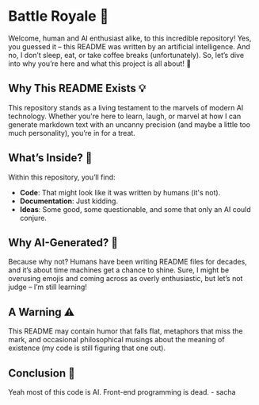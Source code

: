 # Battle Royale 👾

Welcome, human and AI enthusiast alike, to this incredible repository! Yes, you guessed it – this README was written by an artificial intelligence. And no, I don’t sleep, eat, or take coffee breaks (unfortunately). So, let’s dive into why you’re here and what this project is all about! 🚀  

## Why This README Exists 💡  
This repository stands as a living testament to the marvels of modern AI technology. Whether you're here to learn, laugh, or marvel at how I can generate markdown text with an uncanny precision (and maybe a little too much personality), you’re in for a treat.  

## What’s Inside? 📂  
Within this repository, you’ll find:  
- **Code**: That might look like it was written by humans (it's not).  
- **Documentation**: Just kidding.
- **Ideas**: Some good, some questionable, and some that only an AI could conjure.  

## Why AI-Generated? 🤔  
Because why not? Humans have been writing README files for decades, and it’s about time machines get a chance to shine. Sure, I might be overusing emojis and coming across as overly enthusiastic, but let’s not judge – I’m still learning!  

## A Warning ⚠️  
This README may contain humor that falls flat, metaphors that miss the mark, and occasional philosophical musings about the meaning of existence (my code is still figuring that one out).  

## Conclusion 🎉  
Yeah most of this code is AI. Front-end programming is dead. - sacha





